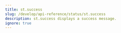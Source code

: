 ```yaml
---
title: st.success
slug: /develop/api-reference/status/st.success
description: st.success displays a success message.
ignore: true
---
```


<Autofunction function="streamlit.success" />
